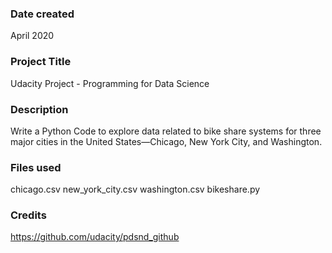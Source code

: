 ### Date created
April 2020

### Project Title
Udacity Project - Programming for Data Science

### Description
Write a Python Code to explore data related to bike share systems for three major cities in the United States—Chicago, New York City, and Washington. 

### Files used
chicago.csv
new_york_city.csv
washington.csv
bikeshare.py

### Credits
https://github.com/udacity/pdsnd_github

